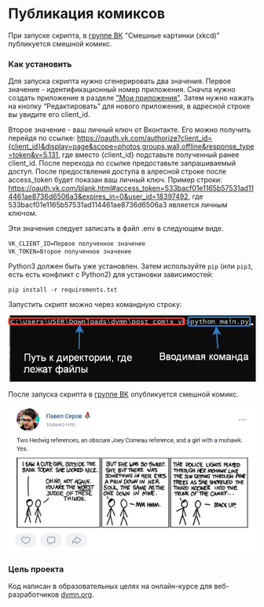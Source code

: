 # Публикация комиксов

При запуске скрипта, в [группе ВК](https://vk.com/club212629556) "Смешные картинки (xkcd)" публикуется смешной комикс.

### Как установить

Для запуска скрипта нужно сгенерировать два значения.
Первое значение - идентификационный номер приложения. Сначла нужно создать приложение в разделе ["Мои приложения"](https://vk.com/dev).
Затем нужно нажать на кнопку “Редактировать” для нового приложения, в адресной строке вы увидите его client_id.

Второе значение - ваш личный ключ от Вконтакте. Его можно получить перейдя по ссылке: https://oauth.vk.com/authorize?client_id={client_id}&display=page&scope=photos,groups,wall,offline&response_type=token&v=5.131, где вместо {client_id} подставьте полученный ранее client_id. После перехода по ссылке предоставьте запрашиваемый доступ.
После предоствления доступа в алресной строке после access_token будет показан ваш личный ключ. Пример строки: https://oauth.vk.com/blank.html#access_token=533bacf01e1165b57531ad114461ae8736d6506a3&expires_in=0&user_id=18397492, где 533bacf01e1165b57531ad114461ae8736d6506a3 является личным ключом.

Эти значения следует записать в файл .env в следующем виде.

```
VK_CLIENT_ID=Первое полученное значение
VK_TOKEN=Второе полученное значение
```

Python3 должен быть уже установлен. 
Затем используйте `pip` (или `pip3`, есть есть конфликт с Python2) для установки зависимостей:
```
pip install -r requirements.txt
```

Запустить скрипт можно через командную строку:

![Пример запуска скрипта](run_example.png)

После запуска скрипта в [группе ВК](https://vk.com/club212629556) опубликуется смешной комикс.

![Пример работы скрипта](example.png)

### Цель проекта

Код написан в образовательных целях на онлайн-курсе для веб-разработчиков [dvmn.org](https://dvmn.org/).